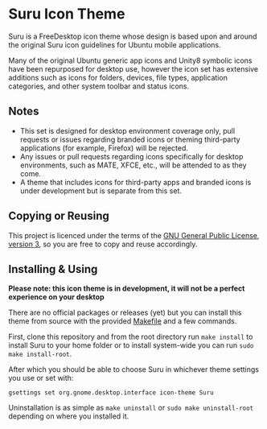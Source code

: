 Suru Icon Theme
================

Suru is a FreeDesktop icon theme whose design is based upon and around the original Suru icon guidelines for Ubuntu mobile applications.

Many of the original Ubuntu generic app icons and Unity8 symbolic icons have been repurposed for desktop use, however the icon set has extensive additions such as icons for folders, devices, file types, application categories, and other system toolbar and status icons.

## Notes

 - This set is designed for desktop environment coverage only, pull requests or issues regarding branded icons or theming third-party applications (for example, Firefox) will be rejected.
 - Any issues or pull requests regarding icons specifically for desktop environments, such as MATE, XFCE, etc., will be attended to as they come.
 - A theme that includes icons for third-party apps and branded icons is under development but is separate from this set.

## Copying or Reusing

This project is licenced under the terms of the [GNU General Public License, version 3](https://www.gnu.org/licenses/gpl-3.0.txt), so you are free to copy and reuse accordingly.

## Installing & Using

**Please note: this icon theme is in development, it will not be a perfect experience on your desktop**

There are no official packages or releases (yet) but you can install this theme from source with the provided [Makefile](/Makefile) and a few commands.

First, clone this repository and from the root directory run `make install` to install Suru to your home folder or to install system-wide you can run `sudo make install-root`.

After which you should be able to choose Suru in whichever theme settings you use or set with:

    gsettings set org.gnome.desktop.interface icon-theme Suru
    
Uninstallation is as simple as `make uninstall` or `sudo make uninstall-root` depending on where you installed it.
